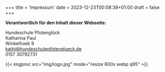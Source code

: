+++
title = 'Impressum'
date = 2023-12-23T00:08:38+01:00
draft = false
+++

**Verantwortlich für den Inhalt dieser Webseite:**

Hundeschule Pfotenglück  
Katharina Paul  
Winkelhoek 9  
kathi@hundeschulepfotenglueck.de  
0157 30792731


{{< imgproc src="img/logo.jpg" mode="resize 600x webp q95"  >}}
